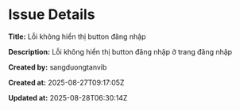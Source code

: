 # Issue Details

**Title:** Lỗi không hiển thị button đăng nhập

**Description:**
Lỗi không hiển thị button đăng nhập ở trang đăng nhập

**Created by:** sangduongtanvib

**Created at:** 2025-08-27T09:17:05Z

**Updated at:** 2025-08-28T06:30:14Z